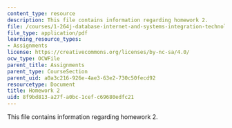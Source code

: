 ```yaml
---
content_type: resource
description: This file contains information regarding homework 2.
file: /courses/1-264j-database-internet-and-systems-integration-technologies-fall-2013/8f9bd813a27fa0bc1cefc69680edfc21_MIT1_264JF13_HW2.pdf
file_type: application/pdf
learning_resource_types:
- Assignments
license: https://creativecommons.org/licenses/by-nc-sa/4.0/
ocw_type: OCWFile
parent_title: Assignments
parent_type: CourseSection
parent_uid: a0a3c216-926e-4ae3-63e2-730c50fecd92
resourcetype: Document
title: Homework 2
uid: 8f9bd813-a27f-a0bc-1cef-c69680edfc21
---
```

This file contains information regarding homework 2.